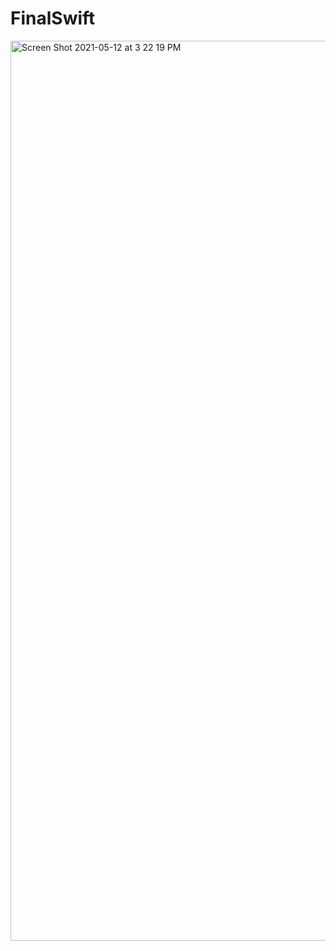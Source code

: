 # FinalSwift
<img width="1440" alt="Screen Shot 2021-05-12 at 3 22 19 PM" src="https://user-images.githubusercontent.com/48463721/118032594-d863f480-b335-11eb-85fd-f68a44e5b9b0.png">
